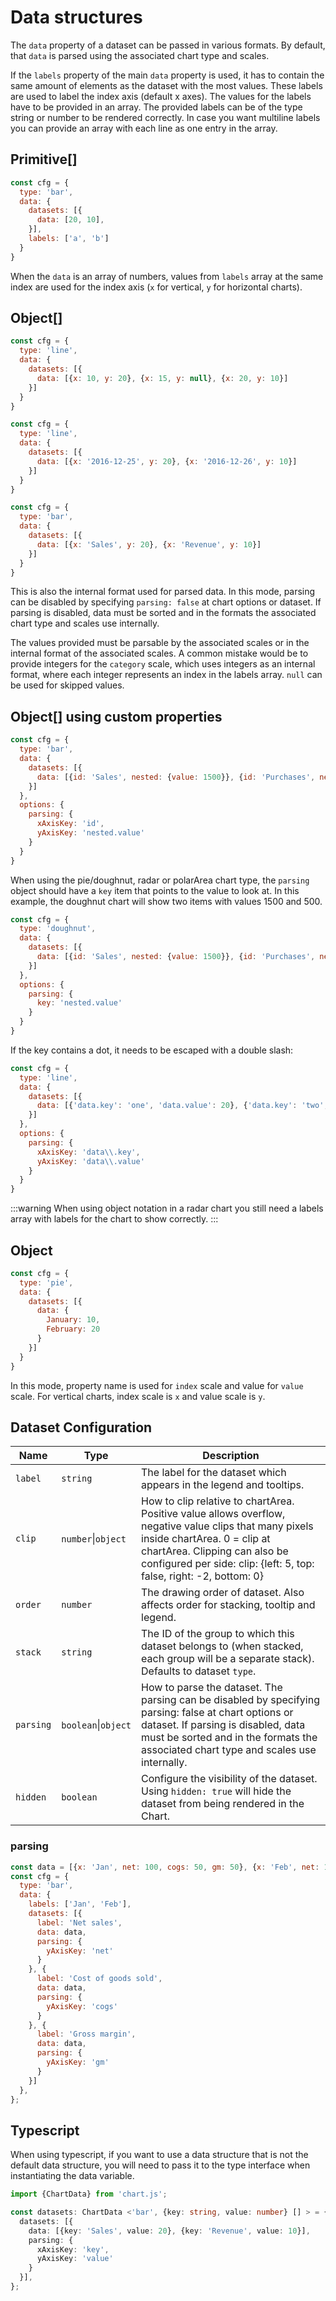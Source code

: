 # Data structures

The `data` property of a dataset can be passed in various formats. By default, that `data` is parsed using the associated chart type and scales.

If the `labels` property of the main `data` property is used, it has to contain the same amount of elements as the dataset with the most values. These labels are used to label the index axis (default x axes). The values for the labels have to be provided in an array.
The provided labels can be of the type string or number to be rendered correctly. In case you want multiline labels you can provide an array with each line as one entry in the array.

## Primitive[]

```javascript
const cfg = {
  type: 'bar',
  data: {
    datasets: [{
      data: [20, 10],
    }],
    labels: ['a', 'b']
  }
}
```

When the `data` is an array of numbers, values from `labels` array at the same index are used for the index axis (`x` for vertical, `y` for horizontal charts).

## Object[]

```javascript
const cfg = {
  type: 'line',
  data: {
    datasets: [{
      data: [{x: 10, y: 20}, {x: 15, y: null}, {x: 20, y: 10}]
    }]
  }
}
```

```javascript
const cfg = {
  type: 'line',
  data: {
    datasets: [{
      data: [{x: '2016-12-25', y: 20}, {x: '2016-12-26', y: 10}]
    }]
  }
}
```

```javascript
const cfg = {
  type: 'bar',
  data: {
    datasets: [{
      data: [{x: 'Sales', y: 20}, {x: 'Revenue', y: 10}]
    }]
  }
}
```

This is also the internal format used for parsed data. In this mode, parsing can be disabled by specifying `parsing: false` at chart options or dataset. If parsing is disabled, data must be sorted and in the formats the associated chart type and scales use internally.

The values provided must be parsable by the associated scales or in the internal format of the associated scales. A common mistake would be to provide integers for the `category` scale, which uses integers as an internal format, where each integer represents an index in the labels array. `null` can be used for skipped values.

## Object[] using custom properties

```javascript
const cfg = {
  type: 'bar',
  data: {
    datasets: [{
      data: [{id: 'Sales', nested: {value: 1500}}, {id: 'Purchases', nested: {value: 500}}]
    }]
  },
  options: {
    parsing: {
      xAxisKey: 'id',
      yAxisKey: 'nested.value'
    }
  }
}
```

When using the pie/doughnut, radar or polarArea chart type, the `parsing` object should have a `key` item that points to the value to look at. In this example, the doughnut chart will show two items with values 1500 and 500.

```javascript
const cfg = {
  type: 'doughnut',
  data: {
    datasets: [{
      data: [{id: 'Sales', nested: {value: 1500}}, {id: 'Purchases', nested: {value: 500}}]
    }]
  },
  options: {
    parsing: {
      key: 'nested.value'
    }
  }
}
```

If the key contains a dot, it needs to be escaped with a double slash:

```javascript
const cfg = {
  type: 'line',
  data: {
    datasets: [{
      data: [{'data.key': 'one', 'data.value': 20}, {'data.key': 'two', 'data.value': 30}]
    }]
  },
  options: {
    parsing: {
      xAxisKey: 'data\\.key',
      yAxisKey: 'data\\.value'
    }
  }
}
```

:::warning
When using object notation in a radar chart you still need a labels array with labels for the chart to show correctly.
:::

## Object

```javascript
const cfg = {
  type: 'pie',
  data: {
    datasets: [{
      data: {
        January: 10,
        February: 20
      }
    }]
  }
}
```

In this mode, property name is used for `index` scale and value for `value` scale. For vertical charts, index scale is `x` and value scale is `y`.

## Dataset Configuration

| Name | Type | Description
| ---- | ---- | -----------
| `label` | `string` | The label for the dataset which appears in the legend and tooltips.
| `clip` | `number`\|`object` | How to clip relative to chartArea. Positive value allows overflow, negative value clips that many pixels inside chartArea. 0 = clip at chartArea. Clipping can also be configured per side: clip: {left: 5, top: false, right: -2, bottom: 0}
| `order` | `number` | The drawing order of dataset. Also affects order for stacking, tooltip and legend.
| `stack` | `string` | The ID of the group to which this dataset belongs to (when stacked, each group will be a separate stack). Defaults to dataset `type`.
| `parsing` | `boolean`\|`object` | How to parse the dataset. The parsing can be disabled by specifying parsing: false at chart options or dataset. If parsing is disabled, data must be sorted and in the formats the associated chart type and scales use internally.
| `hidden`  | `boolean` | Configure the visibility of the dataset. Using `hidden: true` will hide the dataset from being rendered in the Chart.

### parsing

```javascript
const data = [{x: 'Jan', net: 100, cogs: 50, gm: 50}, {x: 'Feb', net: 120, cogs: 55, gm: 75}];
const cfg = {
  type: 'bar',
  data: {
    labels: ['Jan', 'Feb'],
    datasets: [{
      label: 'Net sales',
      data: data,
      parsing: {
        yAxisKey: 'net'
      }
    }, {
      label: 'Cost of goods sold',
      data: data,
      parsing: {
        yAxisKey: 'cogs'
      }
    }, {
      label: 'Gross margin',
      data: data,
      parsing: {
        yAxisKey: 'gm'
      }
    }]
  },
};
```

## Typescript

When using typescript, if you want to use a data structure that is not the default data structure, you will need to pass it to the type interface when instantiating the data variable.

```ts
import {ChartData} from 'chart.js';

const datasets: ChartData <'bar', {key: string, value: number} [] > = {
  datasets: [{
    data: [{key: 'Sales', value: 20}, {key: 'Revenue', value: 10}],
    parsing: {
      xAxisKey: 'key',
      yAxisKey: 'value'
    }
  }],
};
```
